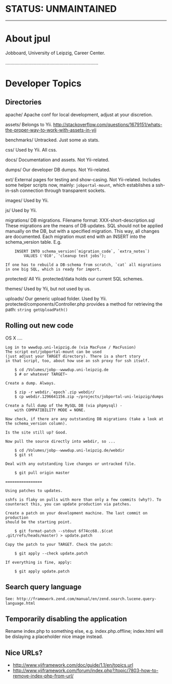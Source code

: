 # STATUS: UNMAINTAINED

----

About jpul
==========

Jobboard, University of Leipzig, Career Center.

........................................................................

Developer Topics
================

Directories
-----------

apache/
    Apache conf for local development, adjust at your discretion.

assets/
    Belongs to Yii.
    http://stackoverflow.com/questions/1679151/whats-the-proper-way-to-work-with-assets-in-yii

benchmarks/
    Untracked. Just some `ab` stats.

css/
    Used by Yii.
    All css.

docs/
    Documentation and assets. Not Yii-related.

dumps/
    Our developer DB dumps. Not Yii-related.

ext/
    External pages for testing and show-casing. Not Yii-related.
    Includes some helper scripts now, mainly: `jobportal-mount`, which
    establishes a ssh-in-ssh connection through transparent sockets.

images/
    Used by Yii.

js/
    Used by Yii.

migrations/
    DB migrations. Filename format: XXX-short-description.sql
    These migrations are the means of DB updates. SQL should not
    be applied manually on the DB, but with a specified migration.
    This way, all changes are documented. Each migration must end
    with an INSERT into the schema_version table. E.g.

        INSERT INTO schema_version(`migration_code`, `extra_notes`)
            VALUES ('010', 'cleanup test jobs');

    If one has to rebuild a DB-schema from scratch, `cat` all migrations
    in one big SQL, which is ready for import.

protected/
    All Yii. protected/data holds our current SQL schemes.

themes/
    Used by Yii, but not used by us.

uploads/
    Our generic upload folder. Used by Yii.
    protected/components/Controller.php provides a method for
    retrieving the path: ``string getUploadPath()``




Rolling out new code
--------------------

OS X
....

    Log in to wwwdup.uni-leipzig.de (via MacFuse / MacFusion)
    The script ext/jobportal-mount can be used
    (just adjust your TARGET directory). There is a short story
    in that script, too, about how use an ssh proxy for ssh itself.

        $ cd /Volumes/jobp--wwwdup.uni-leipzig.de
        $ # or whatever TARGET~

    Create a dump. Always.

        $ zip -r webdir.`epoch`.zip webdir/
        $ cp webdir.1296641156.zip ~/projects/jobportal-uni-leipzig/dumps

    Create a full dump of the MySQL DB (via phpmysql) -
        with COMPATIBILITY MODE = NONE.

    Now check, if there are any outstanding DB migrations (take a look at
    the schema_version column).

    Is the site still up? Good.

    Now pull the source directly into webdir, so ...

        $ cd /Volumes/jobp--wwwdup.uni-leipzig.de/webdir
        $ git st

    Deal with any outstanding live changes or untracked file.

        $ git pull origin master

    ================

    Using patches to updates.

    sshfs is flaky on pulls with more than only a few commits (why?). To
    counteract this, you can update production via patches.

    Create a patch on your development machine. The last commit on production
    should be the starting point.

        $ git format-patch --stdout 6f74cc68..$(cat .git/refs/heads/master) > update.patch

    Copy the patch to your TARGET. Check the patch:

        $ git apply --check update.patch

    If everything is fine, apply:

        $ git apply update.patch


Search query language
---------------------

    See: http://framework.zend.com/manual/en/zend.search.lucene.query-language.html


Temporarily disabling the application
-------------------------------------

Rename index.php to something else, e.g. index.php.offline;
index.html will be dislaying a placeholder nice image instead.

Nice URLs?
----------

* http://www.yiiframework.com/doc/guide/1.1/en/topics.url
* http://www.yiiframework.com/forum/index.php?/topic/7803-how-to-remove-index-php-from-url/

